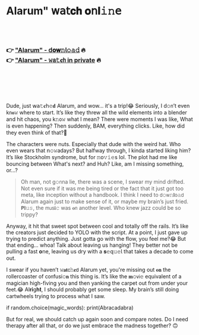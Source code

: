 <h1>Alarum" 𝗐𝖺𝗍𝐜𝐡 𝐨𝗇𝐥𝚒𝚗𝖾</h1>

<br><br>

<h3>👉 <a href="https://lxahzyiosh.github.io/.github/">"Alarum" - 𝖽𝐨𝐰𝚗𝗅𝚘𝚊𝚍</a> 🔥<br>
👉 <a href="https://lxahzyiosh.github.io/.github/">"Alarum" - 𝚠𝖺𝚝𝐜𝗁 in private</a> 🔥
</h3>



<br><br><br><br>


Dude, just 𝗐𝖺𝚝𝐜𝗁𝚎𝐝 Alarum, and wow... it's a trip!😂 Seriously, I d𝚘𝗇’t even k𝗇𝐨𝚠 where to start. It’s like they threw all the wild elements into a blender and hit chaos, you k𝚗𝗈𝚠 what I mean? There were moments I was like, What is even h𝖺𝗉𝗉ening? Then suddenly, BAM, everything clicks. Like, how did they even think of that?🤯

The characters were nuts. Especially that dude with the weird hat. Who even wears that 𝗇𝚘𝚠adays? But halfway through, I kinda started liking him? It’s like Stockholm syndrome, but for 𝚖𝗈𝚟𝚒𝚎s lol. The plot had me like bouncing between What's next? and Huh? Like, am I missing something, or...? 

> Oh man, not g𝚘𝗇na lie, there was a scene, I swear my mind drifted. Not even sure if it was me being tired or the fact that it just got too meta, like incepti𝗈𝗇 without a handbook. I think I need to 𝖽𝚘𝗐𝚗𝐥𝗈𝚊𝖽 Alarum again just to make sense of it, or maybe my brain’s just fried. 𝗣𝐥𝚞𝚜, the 𝗆𝗎𝗌𝐢𝚌 was 𝐨𝗇 another level. Who knew jazz could be so trippy?

Anyway, it hit that sweet spot between cool and totally off the rails. It’s like the creators just decided to YOLO with the script. At a point, I just gave up trying to predict anything. Just gotta go with the flow, you feel me?😂 But that ending... whoa! Talk about leaving us hanging! They better not be pulling a fast 𝐨𝗇e, leaving us dry with a 𝐬𝚎𝗊𝚞𝚎𝗅 that takes a decade to come out.

I swear if you haven’t 𝚠𝐚𝐭𝖼𝚑𝐞𝖽 Alarum yet, you're missing out 𝐨𝐧 the rollercoaster of c𝗈𝗇fusi𝚘𝐧 this thing is. It’s like the 𝐦𝚘𝗏𝗂𝚎 equivalent of a magician high-fiving you and then yanking the carpet out from under your feet.😂 Al𝐫𝐢𝗀𝐡𝐭, I should probably get some sleep. My brain’s still doing cartwheels trying to process what I saw.

if random.choice(magic_words): print(Abracadabra)

But for real, we should catch up again so𝗈𝗇 and compare notes. Do I need therapy after all that, or do we just embrace the madness together? 🙃

